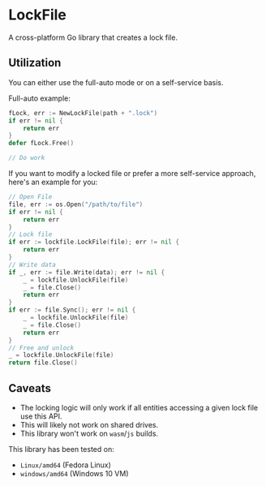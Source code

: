 #  LockFile
A cross-platform Go library that creates a lock file.

## Utilization

You can either use the full-auto mode or on a self-service basis.

Full-auto example:

```go
fLock, err := NewLockFile(path + ".lock")
if err != nil {
    return err
}
defer fLock.Free()

// Do work
```

If you want to modify a locked file or prefer a more self-service approach, here's an example for you:

```go
// Open File
file, err := os.Open("/path/to/file")
if err != nil {
	return err
}
// Lock file
if err := lockfile.LockFile(file); err != nil {
	return err
}
// Write data
if _, err := file.Write(data); err != nil {
	_ = lockfile.UnlockFile(file)
	_ = file.Close()
	return err
}
if err := file.Sync(); err != nil {
	_ = lockfile.UnlockFile(file)
	_ = file.Close()
	return err
}
// Free and unlock
_ = lockfile.UnlockFile(file)
return file.Close()
```

## Caveats

- The locking logic will only work if all entities accessing a given lock file use this API.
- This will likely not work on shared drives.
- This library won't work on `wasm`/`js` builds.

This library has been tested on:
- `Linux/amd64` (Fedora Linux)
- `windows/amd64` (Windows 10 VM)